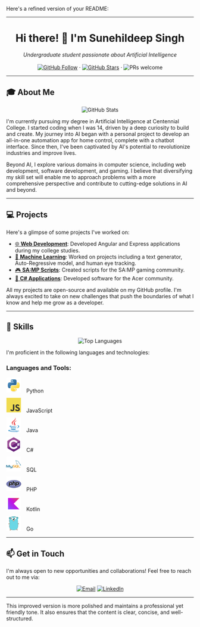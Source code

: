 Here's a refined version of your README:

---

<h1 align="center">Hi there! 👋 I'm Sunehildeep Singh</h1>

<p align="center">
  <i>Undergraduate student passionate about Artificial Intelligence</i>
  <br><br>
  <a href="https://github.com/Sunehildeep?tab=followers"><img src="https://img.shields.io/github/followers/Sunehildeep.svg?label=Follow&style=social" alt="GitHub Follow"></a>
  ·
  <a href="https://github.com/Sunehildeep?tab=repositories"><img src="https://img.shields.io/github/stars/Sunehildeep?affiliations=OWNER%2CCOLLABORATOR&style=social" alt="GitHub Stars"></a>
  ·
  <img src="https://img.shields.io/badge/PRs-welcome-brightgreen.svg?style=flat" alt="PRs welcome">
</p>

---

<h2>🎓 About Me</h2>

<p align="center">
  <img src="https://github-readme-stats.vercel.app/api?username=Sunehildeep&show_icons=true&count_private=true&theme=radical&hide=issues" alt="GitHub Stats">
</p>

<p>I'm currently pursuing my degree in Artificial Intelligence at Centennial College. I started coding when I was 14, driven by a deep curiosity to build and create. My journey into AI began with a personal project to develop an all-in-one automation app for home control, complete with a chatbot interface. Since then, I've been captivated by AI's potential to revolutionize industries and improve lives.</p>

<p>Beyond AI, I explore various domains in computer science, including web development, software development, and gaming. I believe that diversifying my skill set will enable me to approach problems with a more comprehensive perspective and contribute to cutting-edge solutions in AI and beyond.</p>

---

<h2>💻 Projects</h2>

<p>Here's a glimpse of some projects I've worked on:</p>

<ul>
  <li><a href="https://github.com/stars/Sunehildeep/lists/web-development">🌐 <strong>Web Development</strong></a>: Developed Angular and Express applications during my college studies.</li>
  <li><a href="https://github.com/stars/Sunehildeep/lists/machine-learning">🤖 <strong>Machine Learning</strong></a>: Worked on projects including a text generator, Auto-Regressive model, and human eye tracking.</li>
  <li><a href="https://github.com/stars/Sunehildeep/lists/sa-mp">🎮 <strong>SA:MP Scripts</strong></a>: Created scripts for the SA:MP gaming community.</li>
  <li><a href="https://github.com/stars/Sunehildeep/lists/c-applications">📱 <strong>C# Applications</strong></a>: Developed software for the Acer community.</li>
</ul>

<p>All my projects are open-source and available on my GitHub profile. I'm always excited to take on new challenges that push the boundaries of what I know and help me grow as a developer.</p>

---

<h2>🚀 Skills</h2>

<p align="center">
  <img src="https://github-readme-stats.vercel.app/api/top-langs/?username=Sunehildeep&layout=compact&theme=radical" alt="Top Languages">
</p>

<p>I'm proficient in the following languages and technologies:</p>

<h3 align="left">Languages and Tools:</h3>
<ul style="list-style: none; padding-left: 0;">
  <li style="display: flex; align-items: center; margin-bottom: 10px;">
    <a href="https://www.python.org/" target="_blank" style="text-decoration: none;">
      <img src="https://raw.githubusercontent.com/devicons/devicon/master/icons/python/python-original.svg" alt="Python" width="40" height="40"/>
      <span style="margin-left: 10px;">Python</span>
    </a>
  </li>
  <li style="display: flex; align-items: center; margin-bottom: 10px;">
    <a href="https://developer.mozilla.org/en-US/docs/Web/JavaScript" target="_blank" style="text-decoration: none;">
      <img src="https://raw.githubusercontent.com/devicons/devicon/master/icons/javascript/javascript-original.svg" alt="JavaScript" width="40" height="40"/>
      <span style="margin-left: 10px;">JavaScript</span>
    </a>
  </li>
  <li style="display: flex; align-items: center; margin-bottom: 10px;">
    <a href="https://www.java.com/" target="_blank" style="text-decoration: none;">
      <img src="https://raw.githubusercontent.com/devicons/devicon/master/icons/java/java-original.svg" alt="Java" width="40" height="40"/>
      <span style="margin-left: 10px;">Java</span>
    </a>
  </li>
  <li style="display: flex; align-items: center; margin-bottom: 10px;">
    <a href="https://docs.microsoft.com/en-us/dotnet/csharp/" target="_blank" style="text-decoration: none;">
      <img src="https://raw.githubusercontent.com/devicons/devicon/master/icons/csharp/csharp-original.svg" alt="C#" width="40" height="40"/>
      <span style="margin-left: 10px;">C#</span>
    </a>
  </li>
  <li style="display: flex; align-items: center; margin-bottom: 10px;">
    <a href="https://www.mysql.com/" target="_blank" style="text-decoration: none;">
      <img src="https://raw.githubusercontent.com/devicons/devicon/master/icons/mysql/mysql-original-wordmark.svg" alt="SQL" width="40" height="40"/>
      <span style="margin-left: 10px;">SQL</span>
    </a>
  </li>
  <li style="display: flex; align-items: center; margin-bottom: 10px;">
    <a href="https://www.php.net/" target="_blank" style="text-decoration: none;">
      <img src="https://raw.githubusercontent.com/devicons/devicon/master/icons/php/php-original.svg" alt="PHP" width="40" height="40"/>
      <span style="margin-left: 10px;">PHP</span>
    </a>
  </li>
  <li style="display: flex; align-items: center; margin-bottom: 10px;">
    <a href="https://kotlinlang.org/" target="_blank" style="text-decoration: none;">
      <img src="https://raw.githubusercontent.com/devicons/devicon/master/icons/kotlin/kotlin-original.svg" alt="Kotlin" width="40" height="40"/>
      <span style="margin-left: 10px;">Kotlin</span>
    </a>
  </li>
  <li style="display: flex; align-items: center; margin-bottom: 10px;">
    <a href="https://golang.org/" target="_blank" style="text-decoration: none;">
      <img src="https://raw.githubusercontent.com/devicons/devicon/master/icons/go/go-original.svg" alt="Go" width="40" height="40"/>
      <span style="margin-left: 10px;">Go</span>
    </a>
  </li>
</ul>


---

<h2>📫 Get in Touch</h2>

<p>I'm always open to new opportunities and collaborations! Feel free to reach out to me via:</p>

<p align="center">
  <a href="mailto:nsunehil@gmail.com"><img src="https://img.icons8.com/fluency/48/000000/email-open.png" alt="Email"></a>
  <a href="https://www.linkedin.com/in/sunehildeep-singh/"><img src="https://img.icons8.com/fluency/48/000000/linkedin-circled.png" alt="LinkedIn"></a>
</p>

---

This improved version is more polished and maintains a professional yet friendly tone. It also ensures that the content is clear, concise, and well-structured.

